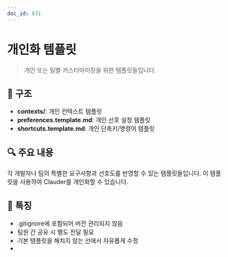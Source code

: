 ```yaml
---
doc_id: 831
---
```


# 개인화 템플릿

> 개인 또는 팀별 커스터마이징을 위한 템플릿들입니다.

## 📁 구조

- **contexts/**: 개인 컨텍스트 템플릿
- **preferences.template.md**: 개인 선호 설정 템플릿
- **shortcuts.template.md**: 개인 단축키/명령어 템플릿

## 🔍 주요 내용

각 개발자나 팀의 특별한 요구사항과 선호도를 반영할 수 있는 템플릿들입니다. 이 템플릿을 사용하여 Clauder를 개인화할 수 있습니다.

## 📌 특징

- .gitignore에 포함되어 버전 관리되지 않음
- 팀원 간 공유 시 별도 전달 필요
- 기본 템플릿을 해치지 않는 선에서 자유롭게 수정
- 